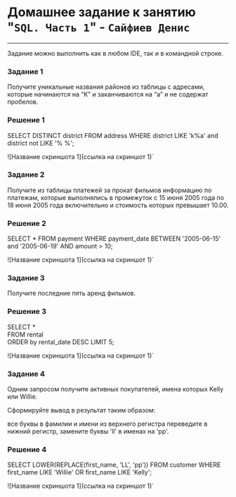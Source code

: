 # Домашнее задание к занятию "`SQL. Часть 1`" - `Сайфиев Денис`
---
Задание можно выполнить как в любом IDE, так и в командной строке.

### Задание 1
Получите уникальные названия районов из таблицы с адресами, которые начинаются на “K” и заканчиваются на “a” и не содержат пробелов.

### Решение 1

SELECT DISTINCT district
FROM address
WHERE district  LIKE 'k%a' and district not LIKE  '% %';

![Название скриншота 1](ссылка на скриншот 1)`

### Задание 2
Получите из таблицы платежей за прокат фильмов информацию по платежам, которые выполнялись в промежуток с 15 июня 2005 года по 18 июня 2005 года включительно и стоимость которых превышает 10.00.

### Решение 2

SELECT *
FROM payment
WHERE payment_date  BETWEEN '2005-06-15' and '2005-06-19'
AND amount > 10;

![Название скриншота 1](ссылка на скриншот 1)`

### Задание 3
Получите последние пять аренд фильмов.

### Решение 3

SELECT *  
FROM rental   
ORDER by rental_date DESC 
LIMIT 5;

![Название скриншота 1](ссылка на скриншот 1)`

### Задание 4
Одним запросом получите активных покупателей, имена которых Kelly или Willie.

Сформируйте вывод в результат таким образом:

все буквы в фамилии и имени из верхнего регистра переведите в нижний регистр,
замените буквы 'll' в именах на 'pp'.

### Решение 4

SELECT LOWER(REPLACE(first_name, 'LL', 'pp')) 
FROM customer
WHERE first_name LIKE 'Willie' OR first_name  LIKE 'Kelly';

![Название скриншота 1](ссылка на скриншот 1)`


